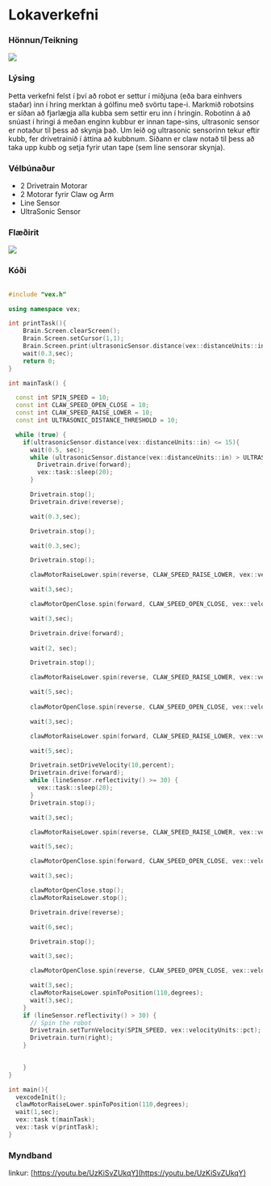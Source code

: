 # Lokaverkefni

### Hönnun/Teikning

![](https://github.com/BirgirBragi/ROB2A_V23/blob/main/robo%20lokaverkefni%20teikning.jpg)

### Lýsing

Þetta verkefni felst í því að robot er settur í miðjuna (eða bara einhvers staðar) inn í hring merktan á gólfinu með svörtu tape-i. Markmið robotsins er síðan að fjarlægja alla kubba sem settir eru inn í hringin. Robotinn á að snúast í hringi á meðan enginn kubbur er innan tape-sins, ultrasonic sensor er notaður til þess að skynja það. Um leið og ultrasonic sensorinn tekur eftir kubb, fer drivetrainið í áttina að kubbnum. Síðann er claw notað til þess að taka upp kubb og setja fyrir utan tape (sem line sensorar skynja).

### Vélbúnaður

- 2 Drivetrain Motorar
- 2 Motorar fyrir Claw og Arm
- Line Sensor
- UltraSonic Sensor

### Flæðirit

![](https://github.com/BirgirBragi/ROB2A_V23/blob/main/Lokaverk.jpg)

### Kóði

```C++

#include "vex.h"

using namespace vex;

int printTask(){
    Brain.Screen.clearScreen();
    Brain.Screen.setCursor(1,1);
    Brain.Screen.print(ultrasonicSensor.distance(vex::distanceUnits::in));
    wait(0.3,sec);
    return 0;
}

int mainTask() {

  const int SPIN_SPEED = 10;
  const int CLAW_SPEED_OPEN_CLOSE = 10;
  const int CLAW_SPEED_RAISE_LOWER = 10;
  const int ULTRASONIC_DISTANCE_THRESHOLD = 10;

  while (true) {
    if(ultrasonicSensor.distance(vex::distanceUnits::in) <= 15){
      wait(0.5, sec);
      while (ultrasonicSensor.distance(vex::distanceUnits::in) > ULTRASONIC_DISTANCE_THRESHOLD) {
        Drivetrain.drive(forward);
        vex::task::sleep(20);
      }

      Drivetrain.stop();
      Drivetrain.drive(reverse);

      wait(0.3,sec);

      Drivetrain.stop();

      wait(0.3,sec);

      Drivetrain.stop();

      clawMotorRaiseLower.spin(reverse, CLAW_SPEED_RAISE_LOWER, vex::velocityUnits::pct);

      wait(3,sec);

      clawMotorOpenClose.spin(forward, CLAW_SPEED_OPEN_CLOSE, vex::velocityUnits::pct);

      wait(3,sec);

      Drivetrain.drive(forward);
      
      wait(2, sec);

      Drivetrain.stop();

      clawMotorRaiseLower.spin(reverse, CLAW_SPEED_RAISE_LOWER, vex::velocityUnits::pct);

      wait(5,sec);
      
      clawMotorOpenClose.spin(reverse, CLAW_SPEED_OPEN_CLOSE, vex::velocityUnits::pct);

      wait(3,sec);

      clawMotorRaiseLower.spin(forward, CLAW_SPEED_RAISE_LOWER, vex::velocityUnits::pct);

      wait(5,sec);

      Drivetrain.setDriveVelocity(10,percent);
      Drivetrain.drive(forward);
      while (lineSensor.reflectivity() >= 30) {
        vex::task::sleep(20);
      }
      Drivetrain.stop();

      wait(3,sec);

      clawMotorRaiseLower.spin(reverse, CLAW_SPEED_RAISE_LOWER, vex::velocityUnits::pct);

      wait(5,sec);

      clawMotorOpenClose.spin(forward, CLAW_SPEED_OPEN_CLOSE, vex::velocityUnits::pct);

      wait(3,sec);

      clawMotorOpenClose.stop();
      clawMotorRaiseLower.stop();

      Drivetrain.drive(reverse);

      wait(6,sec);

      Drivetrain.stop();

      wait(3,sec);

      clawMotorOpenClose.spin(reverse, CLAW_SPEED_OPEN_CLOSE, vex::velocityUnits::pct);

      wait(3,sec);
      clawMotorRaiseLower.spinToPosition(110,degrees);
      wait(3,sec);
    }
    if (lineSensor.reflectivity() > 30) {
      // Spin the robot
      Drivetrain.setTurnVelocity(SPIN_SPEED, vex::velocityUnits::pct);
      Drivetrain.turn(right);
    }

      
    }
}

int main(){
  vexcodeInit();
  clawMotorRaiseLower.spinToPosition(110,degrees);
  wait(1,sec);
  vex::task t(mainTask);
  vex::task v(printTask);
}
```

### Myndband

linkur: [https://youtu.be/UzKiSvZUkqY](https://youtu.be/UzKiSvZUkqY)
